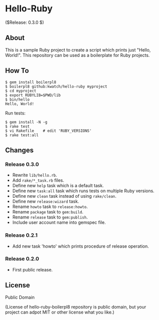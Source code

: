 Hello-Ruby
==========

($Release: 0.3.0 $)


About
-----

This is a sample Ruby project to create a script which prints just "Hello, World!".
This repository can be used as a boilerplate for Ruby projects.


How To
------

```console
$ gem install boilerpl8
$ boilerpl8 github:kwatch/hello-ruby myproject
$ cd myproject
$ export RUBYLIB=$PWD/lib
$ bin/hello
Hello, World!
```

Run tests:

```console
$ gem install -N -g
$ rake test
$ vi Rakefile    # edit 'RUBY_VERSIONS'
$ rake test:all
```


Changes
-------

### Release 0.3.0

* Rewrite `lib/hello.rb`.
* Add `rake/*_task.rb` files.
* Define new `help` task which is a default task.
* Define new `task:all` task which runs tests on multiple Ruby versions.
* Define new `clean` task instead of using `rake/clean`.
* Define new `release:wizard` task.
* Rename `howto` task to `release:howto`.
* Rename `package` task to `gem:build`.
* Rename `release` task to `gem:publish`.
* Include user account name into gemspec file.


### Release 0.2.1

* Add new task 'howto' which prints procedure of release operation.


### Release 0.2.0

* First public release.


License
-------

Public Domain

(License of hello-ruby-boilerpl8 repository is public domain,
 but your project can adpot MIT or other license what you like.)
